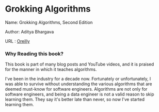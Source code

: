 # Grokking Algorithms

Name: Grokking Algorithms, Second Edition

Author: Aditya Bhargava

URL : [Oreilly](https://www.oreilly.com/library/view/grokking-algorithms/9781617292231/)



### Why Reading this book?

This book is part of many blog posts and YouTube videos, and it is praised for the manner in which it teaches algorithms.&#x20;

I've been in the industry for a decade now. Fortunately or unfortunately, I was able to survive without understanding the various algorithms that are deemed must-know for software engineers. Algorithms are not only for software engineers, and being a data engineer is not a valid reason to skip learning them. They say it's better late than never, so now I've started learning them.&#x20;

